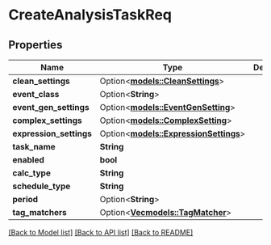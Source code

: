 # CreateAnalysisTaskReq

## Properties

Name | Type | Description | Notes
------------ | ------------- | ------------- | -------------
**clean_settings** | Option<[**models::CleanSettings**](CleanSettings.md)> |  | [optional]
**event_class** | Option<**String**> |  | [optional]
**event_gen_settings** | Option<[**models::EventGenSetting**](EventGenSetting.md)> |  | [optional]
**complex_settings** | Option<[**models::ComplexSetting**](ComplexSetting.md)> |  | [optional]
**expression_settings** | Option<[**models::ExpressionSettings**](ExpressionSettings.md)> |  | [optional]
**task_name** | **String** |  | 
**enabled** | **bool** |  | 
**calc_type** | **String** |  | 
**schedule_type** | **String** |  | 
**period** | Option<**String**> |  | [optional]
**tag_matchers** | Option<[**Vec<models::TagMatcher>**](TagMatcher.md)> |  | [optional]

[[Back to Model list]](../README.md#documentation-for-models) [[Back to API list]](../README.md#documentation-for-api-endpoints) [[Back to README]](../README.md)


